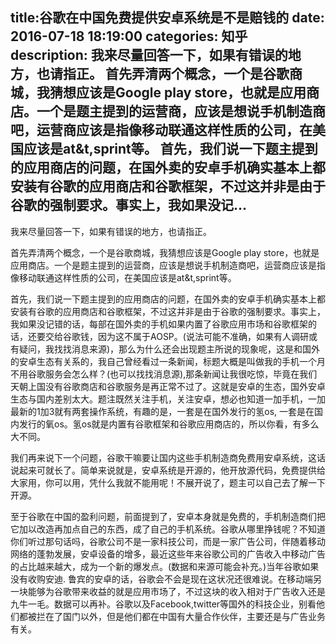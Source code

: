 title:谷歌在中国免费提供安卓系统是不是赔钱的
date: 2016-07-18   18:19:00 
categories: 知乎 
 description: 我来尽量回答一下，如果有错误的地方，也请指正。 首先弄清两个概念，一个是谷歌商城，我猜想应该是Google play store，也就是应用商店。一个是题主提到的运营商，应该是想说手机制造商吧，运营商应该是指像移动联通这样性质的公司，在美国应该是at&t,sprint等。 首先，我们说一下题主提到的应用商店的问题，在国外卖的安卓手机确实基本上都安装有谷歌的应用商店和谷歌框架，不过这并非是由于谷歌的强制要求。事实上，我如果没记…
  --- 
 我来尽量回答一下，如果有错误的地方，也请指正。  

首先弄清两个概念，一个是谷歌商城，我猜想应该是Google play store，也就是应用商店。一个是题主提到的运营商，应该是想说手机制造商吧，运营商应该是指像移动联通这样性质的公司，在美国应该是at&t,sprint等。  

首先，我们说一下题主提到的应用商店的问题，在国外卖的安卓手机确实基本上都安装有谷歌的应用商店和谷歌框架，不过这并非是由于谷歌的强制要求。事实上，我如果没记错的话，每部在国外卖的手机如果内置了谷歌应用市场和谷歌框架的话，还要交给谷歌钱，因为这不属于AOSP。(说法可能不准确，如果有人调研或有疑问，我找找消息来源)，那么为什么还会出现题主所说的现象呢，这是和国外的安卓生态有关系的，我自己曾经看过一条新闻，标题大概是叫做我的手机一个月不用谷歌服务会怎么样？(也可以找找消息源),那条新闻让我很吃惊，毕竟在我们天朝上国没有谷歌商店和谷歌服务是再正常不过了。这就是安卓的生态，国外安卓生态与国内差别太大。题注既然关注手机，关注安卓，想必也知道一加手机，一加最新的1加3就有两套操作系统，有趣的是，一套是在国外发行的氢os, 一套是在国内发行的氧os。氢os就是内置有谷歌框架和谷歌应用商店的，所以你看，有多么大不同。  

我们再来说下一个问题，谷歌干嘛要让国内这些手机制造商免费用安卓系统，这话说起来可就长了。简单来说就是，安卓系统是开源的，他开放源代码，免费提供给大家用，你可以用，凭什么我就不能用呢！不展开说了，题主可以自己去了解一下开源。  

至于谷歌在中国的盈利问题，前面提到了，安卓本身就是免费的，手机制造商们把它加以改造再加点自己的东西，成了自己的手机系统。谷歌从哪里挣钱呢？不知道你们听过那句话吗，谷歌公司不是一家科技公司，而是一家广告公司，伴随着移动网络的蓬勃发展，安卓设备的增多，最近这些年来谷歌公司的广告收入中移动广告的占比越来越大，成为一个新的爆发点。(数据和来源可能会补充。)当年谷歌如果没有收购安迪. 鲁宾的安卓的话，谷歌会不会是现在这状况还很难说。在移动端另一块能够为谷歌带来收益的就是应用市场了，不过这块的收入相对于广告收入还是九牛一毛。数据可以再补。谷歌以及Facebook,twitter等国外的科技企业，别看他们都被拦在了国门以外，但是他们都在中国有大量合作伙伴，主要还是与广告业务有关。